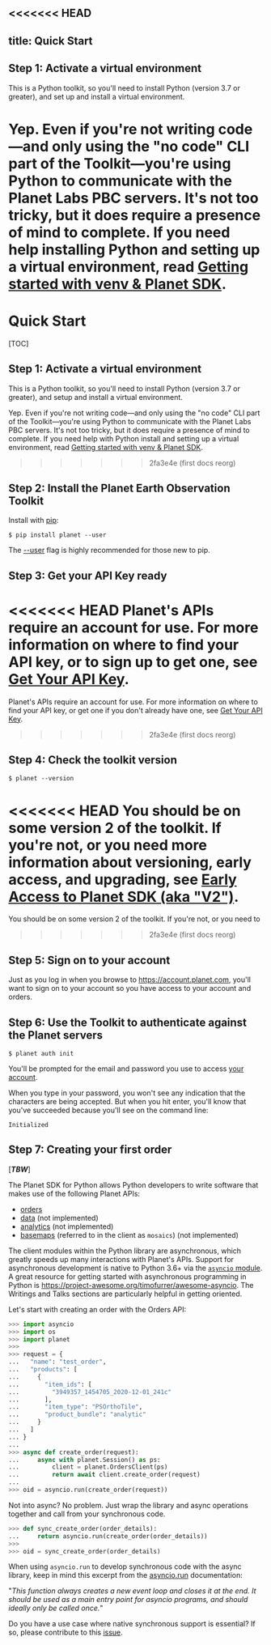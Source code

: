 <<<<<<< HEAD
---
title: Quick Start
---


## Step 1: Activate a virtual environment

This is a Python toolkit, so you'll need to install Python (version 3.7 or greater), and set up and install a virtual environment.

Yep. Even if you're not writing code—and only using the "no code" CLI part of the Toolkit—you're using Python to communicate with the Planet Labs PBC servers. It's not too tricky, but it does require a presence of mind to complete. If you need help installing Python and setting up a virtual environment, read [Getting started with venv & Planet SDK](venv-tutorial.md).
=======
# Quick Start

[TOC]

## Step 1: Activate a virtual environment

This is a Python toolkit, so you'll need to install Python (version 3.7 or greater), and setup and install a virtual environment.

Yep. Even if you're not writing code—and only using the "no code" CLI part of the Toolkit—you're using Python to communicate with the Planet Labs PBC servers. It's not too tricky, but it does require a presence of mind to complete. If you need help with Python install and setting up a virtual environment, read [Getting started with venv & Planet SDK](venv-tutorial.md).
>>>>>>> 2fa3e4e (first docs reorg)

## Step 2: Install the Planet Earth Observation Toolkit

Install with [pip](https://pip.pypa.io):

```console
$ pip install planet --user
```

The [--user](https://pip.pypa.io/en/stable/user_guide/#user-installs)
flag is highly recommended for those new to pip.

## Step 3: Get your API Key ready

<<<<<<< HEAD
Planet's APIs require an account for use. For more information on where to find your API key, or to sign up to get one, see [Get Your API Key](get-your-api-key.md).
=======
Planet's APIs require an account for use. For more information on where to find your API key, or get one if you don't already have one, see [Get Your API Key](get-your-api-key.md).
>>>>>>> 2fa3e4e (first docs reorg)

## Step 4: Check the toolkit version

```console
$ planet --version
```

<<<<<<< HEAD
You should be on some version 2 of the toolkit. If you're not, or you need more information about versioning, early access, and upgrading, see [Early Access to Planet SDK (aka "V2")](v2_earlyaccess.md).
=======
You should be on some version 2 of the toolkit. If you're not, or you need to 
>>>>>>> 2fa3e4e (first docs reorg)

## Step 5: Sign on to your account

Just as you log in when you browse to https://account.planet.com, you'll want to sign on to your account so you have access to your account and orders.

## Step 6: Use the Toolkit to authenticate against the Planet servers

```console
$ planet auth init
```

You'll be prompted for the email and password you use to access [your account](https://account.planet.com).

When you type in your password, you won't see any indication that the characters are being accepted. But when you hit enter, you'll know that you've succeeded because you'll see on the command line:

```console
Initialized
```

## Step 7: Creating your first order

[*****TBW*****]

The Planet SDK for Python allows Python developers to write software that makes
use of the following Planet APIs:

* [orders](https://developers.planet.com/docs/orders/)
* [data](https://developers.planet.com/docs/data/) (not implemented)
* [analytics](https://developers.planet.com/docs/analytics/) (not implemented)
* [basemaps](https://developers.planet.com/docs/basemaps/) (referred to in the client as `mosaics`) (not implemented)

The client modules within the Python library are asynchronous, which greatly
speeds up many interactions with Planet's APIs. Support for asynchronous
development is native to Python 3.6+ via the
[`asyncio` module](https://docs.python.org/3/library/asyncio.html). A great
resource for getting started with asynchronous programming in Python is
https://project-awesome.org/timofurrer/awesome-asyncio. The Writings and Talks
sections are particularly helpful in getting oriented.

Let's start with creating an order with the Orders API:

```python
>>> import asyncio
>>> import os
>>> import planet
>>>
>>> request = {
...   "name": "test_order",
...   "products": [
...     {
...       "item_ids": [
...         "3949357_1454705_2020-12-01_241c"
...       ],
...       "item_type": "PSOrthoTile",
...       "product_bundle": "analytic"
...     }
...   ]
... }
...
>>> async def create_order(request):
...     async with planet.Session() as ps:
...         client = planet.OrdersClient(ps)
...         return await client.create_order(request)
...
>>> oid = asyncio.run(create_order(request))

```

Not into async? No problem. Just wrap the library and async operations together
and call from your synchronous code.

```python
>>> def sync_create_order(order_details):
...     return asyncio.run(create_order(order_details))
>>>
>>> oid = sync_create_order(order_details)

```
 
When using `asyncio.run` to develop synchronous code with the async library,
keep in mind this excerpt from the
[asyncio.run](https://docs.python.org/3/library/asyncio-task.html#asyncio.run)
documentation:

"*This function always creates a new event loop and closes it at the end. It
should be used as a main entry point for asyncio programs, and should ideally
only be called once.*"

Do you have a use case where native synchronous support is essential? If so,
please contribute to this
[issue](https://github.com/planetlabs/planet-client-python/issues/251).

